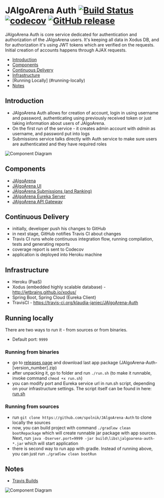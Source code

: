 # JAlgoArena Auth [![Build Status](https://travis-ci.org/klaudia-janiec/JAlgoArena-Auth.svg?branch=master)](https://travis-ci.org/klaudia-janiec/JAlgoArena-Auth) [![codecov](https://codecov.io/gh/spolnik/JAlgoArena-Auth/branch/master/graph/badge.svg)](https://codecov.io/gh/spolnik/JAlgoArena-Auth) [![GitHub release](https://img.shields.io/github/release/spolnik/jalgoarena-auth.svg)]()

JAlgoArena Auth is core service dedicated for authentication and authorization of the JAlgoArena users. It's keeping all data in Xodus DB, and for authorization it's using JWT tokens which are verified on the requests. Initial creation of accounts happens through AJAX requests.

- [Introduction](#introduction)
- [Components](#components)
- [Continuous Delivery](#continuous-delivery)
- [Infrastructure](#infrastructure)
- [Running Locally] (#running-locally)
- [Notes](#notes)

## Introduction

- JAlgoArena Auth allows for creation of account, login in using username and password, authenticating using previously received token or just taking information about users of JAlgoArena.
- On the first run of the service - it creates admin account with _admin_ as username, and password put into logs
- Submissions service talks directly with Auth service to make sure users are authenticated and they have required roles

![Component Diagram](https://github.com/spolnik/JAlgoArena-Auth/raw/master/design/component_diagram.png)

## Components

- [JAlgoArena](https://github.com/klaudia-janiec/JAlgoArena)
- [JAlgoArena UI](https://github.com/klaudia-janiec/JAlgoArena-UI)
- [JAlgoArena Submissions (and Ranking)](https://github.com/klaudia-janiec/JAlgoArena-Submissions)
- [JAlgoArena Eureka Server](https://github.com/klaudia-janiec/JAlgoArena-Eureka)
- [JAlgoArena API Gateway](https://github.com/klaudia-janiec/JAlgoArena-API)

## Continuous Delivery

- initially, developer push his changes to GitHub
- in next stage, GitHub notifies Travis CI about changes
- Travis CI runs whole continuous integration flow, running compilation, tests and generating reports
- coverage report is sent to Codecov
- application is deployed into Heroku machine

## Infrastructure

- Heroku (PaaS)
- Xodus (embedded highly scalable database) - http://jetbrains.github.io/xodus/
- Spring Boot, Spring Cloud (Eureka Client)
- TravisCI - https://travis-ci.org/klaudia-janiec/JAlgoArena-Auth

## Running locally

There are two ways to run it - from sources or from binaries.
- Default port: `9999`

### Running from binaries
- go to [releases page](https://github.com/spolnik/JAlgoArena-Auth/releases) and download last app package (JAlgoArena-Auth-[version_number].zip)
- after unpacking it, go to folder and run `./run.sh` (to make it runnable, invoke command `chmod +x run.sh`)
- you can modify port and Eureka service url in run.sh script, depending on your infrastructure settings. The script itself can be found in here: [run.sh](run.sh)

### Running from sources
- run `git clone https://github.com/spolnik/JAlgoArena-Auth` to clone locally the sources
- now, you can build project with command `./gradlew clean bootRepackage` which will create runnable jar package with app sources. Next, run `java -Dserver.port=9999 -jar build\libs\jalgoarena-auth-*.jar` which will start application
- there is second way to run app with gradle. Instead of running above, you can just run `./gradlew clean bootRun`

## Notes
- [Travis Builds](https://travis-ci.org/klaudia-janiec)

![Component Diagram](https://github.com/spolnik/JAlgoArena/raw/master/design/JAlgoArena_Logo.png)
